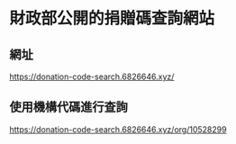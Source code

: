 # 財政部公開的捐贈碼查詢網站
## 網址
https://donation-code-search.6826646.xyz/
## 使用機構代碼進行查詢
https://donation-code-search.6826646.xyz/org/10528299
